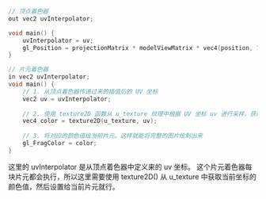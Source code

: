 ```c
// 顶点着色器
out vec2 uvInterpolator;

void main() {
	uvInterpolator = uv;
	gl_Position = projectionMatrix * modelViewMatrix * vec4(position, 1.0);
}
```

```c
// 片元着色器
in vec2 uvInterpolator;
void main() {
	// 1. 从顶点着色器传递过来的插值后的 UV 坐标
	vec2 uv = uvInterpolator;
	
	// 2. 使用 texture2D 函数从 u_texture 纹理中根据 UV 坐标 uv 进行采样，获取对应的颜色值
	vec4 color = texture2D(u_texture, uv);
	
	// 3. 将对应的颜色值给当前片元。这样就能将完整的图片绘制出来
	gl_FragColor = color;
}
```

这里的 uvInterpolator 是从顶点着色器中定义来的 uv 坐标。
这个片元着色器每块片元都会执行，所以这里需要使用 texture2D() 从 u_texture 中获取当前坐标的颜色值，然后设置给当前片元就行。